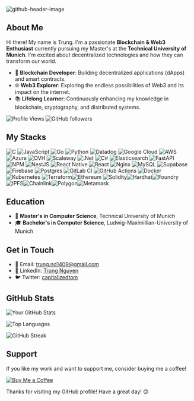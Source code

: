 ![github-header-image](https://github.com/TrungNguyen1409/TrungNguyen1409/assets/96893597/5fce8c7c-9b64-44bb-a3ce-0657e61a62f9)

## About Me

Hi there! My name is Trung. I'm a passionate **Blockchain & Web3 Enthusiast** currently pursuing my Master's at the **Technical University of Munich**. I'm excited about decentralized technologies and how they can transform our world.

- 🔗 **Blockchain Developer**: Building decentralized applications (dApps) and smart contracts.
- 🌐 **Web3 Explorer**: Exploring the endless possibilities of Web3 and its impact on the internet.
- 📚 **Lifelong Learner**: Continuously enhancing my knowledge in blockchain, cryptography, and distributed systems.

![Profile Views](https://komarev.com/ghpvc/?username=trungnguyen1409&color=brightgreen)
![GitHub followers](https://img.shields.io/github/followers/trungnguyen1409?style=social)

## My Stacks

![C](https://img.shields.io/badge/c-%2300599C.svg?style=for-the-badge&logo=c&logoColor=white) ![JavaScript](https://img.shields.io/badge/javascript-%23323330.svg?style=for-the-badge&logo=javascript&logoColor=%23F7DF1E) ![Go](https://img.shields.io/badge/go-%2300ADD8.svg?style=for-the-badge&logo=go&logoColor=white) ![Python](https://img.shields.io/badge/python-3670A0?style=for-the-badge&logo=python&logoColor=ffdd54) ![Datadog](https://img.shields.io/badge/datadog-%23632CA6.svg?style=for-the-badge&logo=datadog&logoColor=white) ![Google Cloud](https://img.shields.io/badge/GoogleCloud-%234285F4.svg?style=for-the-badge&logo=google-cloud&logoColor=white) ![AWS](https://img.shields.io/badge/AWS-%23FF9900.svg?style=for-the-badge&logo=amazon-aws&logoColor=white) ![Azure](https://img.shields.io/badge/azure-%230072C6.svg?style=for-the-badge&logo=microsoftazure&logoColor=white) ![OVH](https://img.shields.io/badge/ovh-%23123F6D.svg?style=for-the-badge&logo=ovh&logoColor=#123F6D) ![Scaleway](https://img.shields.io/badge/SCALEWAY-%234f0599.svg?style=for-the-badge&logo=scaleway&logoColor=white) ![.Net](https://img.shields.io/badge/.NET-5C2D91?style=for-the-badge&logo=.net&logoColor=white) ![C#](https://img.shields.io/badge/c%23-%23239120.svg?style=for-the-badge&logo=csharp&logoColor=white) ![Elasticsearch](https://img.shields.io/badge/elasticsearch-%230377CC.svg?style=for-the-badge&logo=elasticsearch&logoColor=white) ![FastAPI](https://img.shields.io/badge/FastAPI-005571?style=for-the-badge&logo=fastapi) ![NPM](https://img.shields.io/badge/NPM-%23CB3837.svg?style=for-the-badge&logo=npm&logoColor=white) ![NestJS](https://img.shields.io/badge/nestjs-%23E0234E.svg?style=for-the-badge&logo=nestjs&logoColor=white) ![React Native](https://img.shields.io/badge/react_native-%2320232a.svg?style=for-the-badge&logo=react&logoColor=%2361DAFB) ![React](https://img.shields.io/badge/react-%2320232a.svg?style=for-the-badge&logo=react&logoColor=%2361DAFB) ![Nginx](https://img.shields.io/badge/nginx-%23009639.svg?style=for-the-badge&logo=nginx&logoColor=white) ![MySQL](https://img.shields.io/badge/mysql-4479A1.svg?style=for-the-badge&logo=mysql&logoColor=white) ![Supabase](https://img.shields.io/badge/Supabase-3ECF8E?style=for-the-badge&logo=supabase&logoColor=white) ![Firebase](https://img.shields.io/badge/firebase-a08021?style=for-the-badge&logo=firebase&logoColor=ffcd34) ![Postgres](https://img.shields.io/badge/postgres-%23316192.svg?style=for-the-badge&logo=postgresql&logoColor=white) ![GitLab CI](https://img.shields.io/badge/gitlab%20CI-%23181717.svg?style=for-the-badge&logo=gitlab&logoColor=white) ![GitHub Actions](https://img.shields.io/badge/github%20actions-%232671E5.svg?style=for-the-badge&logo=githubactions&logoColor=white) ![Docker](https://img.shields.io/badge/docker-%230db7ed.svg?style=for-the-badge&logo=docker&logoColor=white) ![Kubernetes](https://img.shields.io/badge/kubernetes-%23326ce5.svg?style=for-the-badge&logo=kubernetes&logoColor=white) ![Terraform](https://img.shields.io/badge/terraform-%235835CC.svg?style=for-the-badge&logo=terraform&logoColor=white)![Ethereum](https://img.shields.io/badge/ethereum-%23323330.svg?style=for-the-badge&logo=ethereum&logoColor=white) ![Solidity](https://img.shields.io/badge/solidity-%23212121.svg?style=for-the-badge&logo=solidity&logoColor=white)![Hardhat](https://img.shields.io/badge/hardhat-%23323330.svg?style=for-the-badge&logo=hardhat&logoColor=yellow)![Foundry](https://img.shields.io/badge/foundry-%23000000.svg?style=for-the-badge&logoColor=white)![IPFS](https://img.shields.io/badge/IPFS-65C2CB?style=for-the-badge&logo=ipfs&logoColor=white)![Chainlink](https://img.shields.io/badge/Chainlink-375BD2?style=for-the-badge&logo=chainlink&logoColor=white)![Polygon](https://img.shields.io/badge/Polygon-8247E5?style=for-the-badge&logo=polygon&logoColor=white)![Metamask](https://img.shields.io/badge/Metamask-E2761B?style=for-the-badge&logo=metamask&logoColor=white)

## Education

- 📖 **Master's in Computer Science**, Technical University of Munich
- 🎓 **Bachelor's in Computer Science**, Ludwig-Maximillian-University of Munich

## Get in Touch

- 📧 Email: [trung.nd1409@gmail.com](mailto:trung.nd1409@gmail.com)
- 💼 LinkedIn: [Trung Nguyen](https://www.linkedin.com/in/trungnguyensap/)
- 🐦 Twitter: [capitalizedtom](https://twitter.com/capitalizedtom)

## GitHub Stats

![Your GitHub Stats](https://github-readme-stats.vercel.app/api?username=trungnguyen1409&show_icons=true&theme=radical)

![Top Languages](https://github-readme-stats.vercel.app/api/top-langs/?username=trungnguyen1409&layout=compact&theme=radical)

![GitHub Streak](https://github-readme-streak-stats.herokuapp.com/?user=trungnguyen1409&theme=radical)

## Support

If you like my work and want to support me, consider buying me a coffee!

[![Buy Me a Coffee](https://img.shields.io/badge/-Buy%20Me%20a%20Coffee-ffdd00?style=for-the-badge&logo=buy-me-a-coffee&logoColor=black)](https://www.buymeacoffee.com/yourusername)


Thanks for visiting my GitHub profile! Have a great day! 😊
